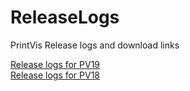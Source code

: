 # ReleaseLogs
PrintVis Release logs and download links

[Release logs for PV19](release%2019.md) <br>
[Release logs for PV18](release%2018.md) <br>
